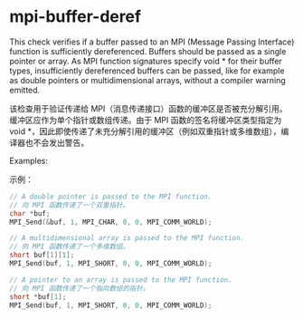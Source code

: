 # mpi-buffer-deref

This check verifies if a buffer passed to an MPI (Message Passing Interface) function is sufficiently dereferenced. Buffers should be passed as a single pointer or array. As MPI function signatures specify void \* for their buffer types, insufficiently dereferenced buffers can be passed, like for example as double pointers or multidimensional arrays, without a compiler warning emitted.

该检查用于验证传递给 MPI（消息传递接口）函数的缓冲区是否被充分解引用。缓冲区应作为单个指针或数组传递。由于 MPI 函数的签名将缓冲区类型指定为 void \*，因此即使传递了未充分解引用的缓冲区（例如双重指针或多维数组），编译器也不会发出警告。

Examples:

示例：

```c++
// A double pointer is passed to the MPI function.
// 向 MPI 函数传递了一个双重指针。
char *buf;
MPI_Send(&buf, 1, MPI_CHAR, 0, 0, MPI_COMM_WORLD);

// A multidimensional array is passed to the MPI function.
// 向 MPI 函数传递了一个多维数组。
short buf[1][1];
MPI_Send(buf, 1, MPI_SHORT, 0, 0, MPI_COMM_WORLD);

// A pointer to an array is passed to the MPI function.
// 向 MPI 函数传递了一个指向数组的指针。
short *buf[1];
MPI_Send(buf, 1, MPI_SHORT, 0, 0, MPI_COMM_WORLD);
```
